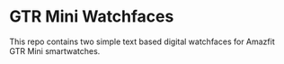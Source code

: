 # GTR Mini Watchfaces

This repo contains two simple text based digital watchfaces for Amazfit GTR Mini smartwatches.
